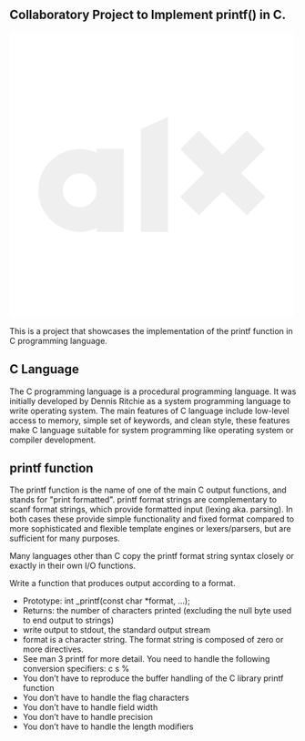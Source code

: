 ## Collaboratory Project to Implement printf() in C.

<img src = "alx.png">


This is a project that showcases the implementation of the printf function in C programming language.

## C Language
The C programming language is a procedural programming language. It was initially developed by Dennis Ritchie as a system programming language to write operating system. The main features of C language include low-level access to memory, simple set of keywords, and clean style, these features make C language suitable for system programming like operating system or compiler development.


## printf function
<p>The printf function is the name of one of the main C output functions, and stands for "print formatted". printf format strings are complementary to scanf format strings, which provide formatted input (lexing aka. parsing). In both cases these provide simple functionality and fixed format compared to more sophisticated and flexible template engines or lexers/parsers, but are sufficient for many purposes.</p>





Many languages other than C copy the printf format string syntax closely or exactly in their own I/O functions.



Write a function that produces output according to a format.

- Prototype: int _printf(const char *format, ...);
- Returns: the number of characters printed (excluding the null byte used to end output to strings)
- write output to stdout, the standard output stream
- format is a character string. The format string is composed of zero or more directives. 
- See man 3 printf for more detail. You need to handle the following conversion specifiers:
	c
	s
	%
- You don’t have to reproduce the buffer handling of the C library printf function
- You don’t have to handle the flag characters
- You don’t have to handle field width
- You don’t have to handle precision
- You don’t have to handle the length modifiers
